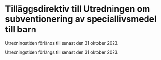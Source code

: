 # Tilläggsdirektiv till Utredningen om subventionering av speciallivsmedel till barn

Utredningstiden förlängs till senast den 31 oktober 2023.

Utredningstiden förlängs till senast den 31 oktober 2023.
